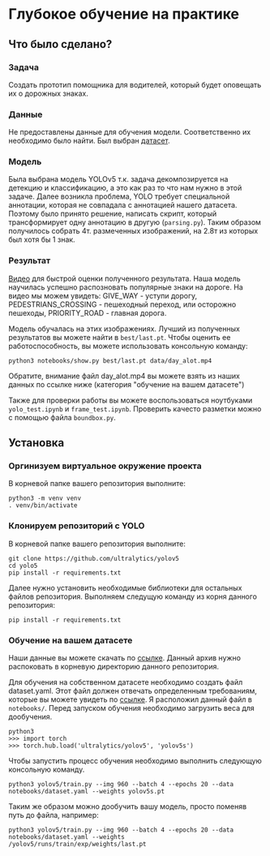 # Глубокое обучение на практике
## Что было сделано?
### Задача
Создать прототип помощника для водителей, который будет оповещать их о дорожных знаках.
### Данные 
Не предоставлены данные для обучения модели. Соответственно их необходимо было найти. Был выбран [датасет](https://www.cvl.isy.liu.se/en/research/datasets/traffic-signs-dataset/). 

### Модель
Была выбрана модель YOLOv5 т.к. задача декомпозируется на детекцию и классификацию, а это как раз то что нам нужно в этой задаче. Далее возникла проблема, YOLO требует специальной аннотации, которая не совпадала с аннотацией нашего датасета. Поэтому было принято решение, написать скрипт, который трансформирует одну аннотацию в другую (`parsing.py`). Таким образом получилось собрать 4т. размеченных изображений, на 2.8т из которых был хотя бы 1 знак.

### Результат
[Видео](https://youtu.be/jbBXwSy7uUI) для быстрой оценки полученного результата. Наша модель научилась успешно распозновать популярные знаки на дороге. На видео мы можем увидеть: GIVE_WAY - уступи дорогу, PEDESTRIANS_CROSSING - пешеходный переход, или осторожно пешеходы, PRIORITY_ROAD - главная дорога.

 Модель обучалась на этих изображениях. Лучший из полученных результатов вы можете найти в `best/last.pt`. Чтобы оценить ее работоспособность, вы можете использовать консольную команду:
 ```
python3 notebooks/show.py best/last.pt data/day_alot.mp4
 ```
 Обратите, внимание файл day_alot.mp4 вы можете взять из наших данных по ссылке ниже (категория "обучение на вашем датасете")
 
 Также для проверки работы вы можете воспользоваться ноутбуками `yolo_test.ipynb` и `frame_test.ipynb`.
 Проверить качесто разметки можно с помощью файла `boundbox.py`.

## Установка
### Оргинизуем виртуальное окружение проекта
В корневой папке вашего репозитория выполните:
```
python3 -m venv venv
. venv/bin/activate
```

### Клонируем репозиторий с YOLO
В корневой папке вашего репозитория выполните:
```
git clone https://github.com/ultralytics/yolov5
cd yolo5
pip install -r requirements.txt
```
Далее нужно установить необходимые библиотеки для остальных файлов репозитория. Выполняем следущую команду из корня данного репозитория:
```
pip install -r requirements.txt
```

### Обучение на вашем датасете
Наши данные вы можете скачать по [ссылке](https://disk.yandex.ru/d/yLcFb1zlbjQQiw). Данный архив нужно распоковать в корневую директорию данного репозитория.

Для обучения на собственном датасете необходимо создать файл dataset.yaml. Этот файл должен отвечать определенным требованиям, которые вы можете увидеть по [ссылке](https://docs.ultralytics.com/yolov5/tutorials/train_custom_data/#11-create-datasetyaml). Я расположил данный файл в `notebooks/`.
Перед запуском обучения необходимо загрузить веса для дообучения.
```
python3
>>> import torch
>>> torch.hub.load('ultralytics/yolov5', 'yolov5s')
```
Чтобы запустить процесс обучения необходимо выполнить следующую консольную команду.
```
python3 yolov5/train.py --img 960 --batch 4 --epochs 20 --data notebooks/dataset.yaml --weights yolov5s.pt
```
Таким же образом можно дообучить вашу модель, просто поменяв путь до файла, например:
```
python3 yolov5/train.py --img 960 --batch 4 --epochs 20 --data notebooks/dataset.yaml --weights /yolov5/runs/train/exp/weights/last.pt
```



